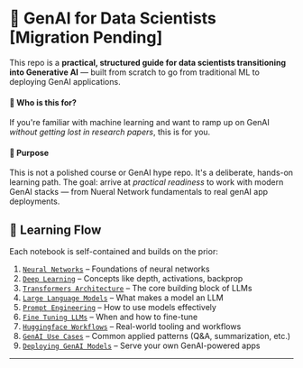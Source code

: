 # 🧠 GenAI for Data Scientists [Migration Pending]

This repo is a **practical, structured guide for data scientists transitioning into Generative AI** — built from scratch to go from traditional ML to deploying GenAI applications.

#### 🎯 Who is this for?
If you're familiar with machine learning and want to ramp up on GenAI *without getting lost in research papers*, this is for you.

#### 🧪 Purpose
This is not a polished course or GenAI hype repo. It's a deliberate, hands-on learning path. 
The goal: arrive at *practical readiness* to work with modern GenAI stacks — from Nueral Network fundamentals to real genAI app deployments.

## 🧱 Learning Flow

Each notebook is self-contained and builds on the prior:

1. [`Neural Networks`](./98_html_exports/01_neural_networks.html) – Foundations of neural networks  
2. [`Deep Learning`](./98_html_exports/02_deep_learning.html) – Concepts like depth, activations, backprop  
3. [`Transformers Architecture`](./98_html_exports/03_transformers_architecture.html) – The core building block of LLMs  
4. [`Large Language Models`](./98_html_exports/04_large_language_models.html) – What makes a model an LLM  
5. [`Prompt Engineering`](./98_html_exports/05_prompt_engineering.html) – How to use models effectively  
6. [`Fine Tuning LLMs`](./98_html_exports/06_fine_tuning_llms.html) – When and how to fine-tune  
7. [`Huggingface Workflows`](./98_html_exports/07_huggingface_workflows.html) – Real-world tooling and workflows  
8. [`GenAI Use Cases`](./98_html_exports/08_genai_use_cases.html) – Common applied patterns (Q&A, summarization, etc.)  
9. [`Deploying GenAI Models`](./98_html_exports/09_deploying_genai_models.html) – Serve your own GenAI-powered apps

---
